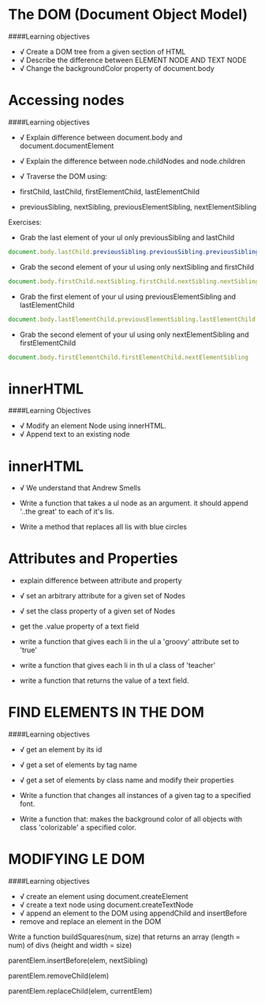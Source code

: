 # The DOM (Document Object Model)
####Learning objectives
- √ Create a DOM tree from a given section of HTML
- √ Describe the difference between ELEMENT NODE AND TEXT NODE
- √ Change the backgroundColor property of document.body

# Accessing nodes
####Learning objectives
- √ Explain difference between document.body and document.documentElement
- √ Explain the difference between node.childNodes and node.children

-  √ Traverse the DOM using:
  - firstChild, lastChild, firstElementChild, lastElementChild
  - previousSibling, nextSibling, previousElementSibling, nextElementSibling

Exercises:

- Grab the last element of your ul only previousSibling and lastChild

```js
document.body.lastChild.previousSibling.previousSibling.previousSibling.lastChild.previousSibling
```

- Grab the second element of your ul using only nextSibling and firstChild

```js
document.body.firstChild.nextSibling.firstChild.nextSibling.nextSibling.nextSibling
```

- Grab the first element of your ul using previousElementSibling and lastElementChild

```js
document.body.lastElementChild.previousElementSibling.lastElementChild.previousElementSibling.previousElementSibling
```


- Grab the second element of your ul using only nextElementSibling and firstElementChild

```js
document.body.firstElementChild.firstElementChild.nextElementSibling
```
# innerHTML
####Learning Objectives
- √ Modify an element Node using innerHTML.
- √ Append text to an existing node

# innerHTML
- √ We understand that Andrew Smells
- Write a function that takes a ul node as an argument. it should append '..the great' to each of it's lis.

- Write a method that replaces all lis with blue circles

# Attributes and Properties
- explain difference between attribute and property
- √ set an arbitrary attribute for a given set of Nodes
- √ set the class property of a given set of Nodes
- get the .value property of a text field


- write a function that gives each li in the ul a 'groovy' attribute set to 'true'
- write a function that gives each li in th ul a class of 'teacher'
- write a function that returns the value of a text field.

# FIND ELEMENTS IN THE DOM
####Learning objectives
- √ get an element by its id
- √ get a set of elements by tag name
- √ get a set of elements by class name and modify their properties

- Write a function that changes all instances of a given tag to a specified font.
- Write a function that: makes the background color of all objects with class 'colorizable' a specified color.

# MODIFYING LE DOM
####Learning objectives
- √ create an element using document.createElement
- √ create a text node using document.createTextNode
- √ append an element to the DOM using appendChild and insertBefore
- remove and replace an element in the DOM

Write a function buildSquares(num, size) that returns an array (length = num) of divs (height and width = size)

parentElem.insertBefore(elem, nextSibling)

parentElem.removeChild(elem)

parentElem.replaceChild(elem, currentElem)


















